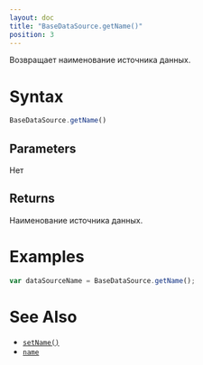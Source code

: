 ```yaml
---
layout: doc
title: "BaseDataSource.getName()"
position: 3
---
```


Возвращает наименование источника данных.

# Syntax

```js
BaseDataSource.getName()
```

## Parameters

Нет

## Returns

Наименование источника данных.

# Examples

```js
var dataSourceName = BaseDataSource.getName();
```

# See Also

* [`setName()`](../BaseDataSource.setName/)
* [`name`](../BaseDataSource.name/)
